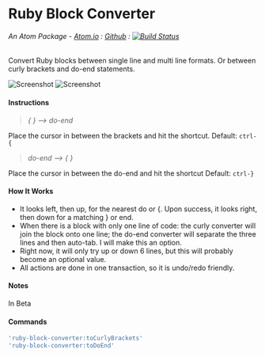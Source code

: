 # Ruby Block Converter
###### An Atom Package - [Atom.io](https://atom.io/packages/ruby-block-converter) : [Github](https://github.com/dsandstrom/atom-ruby-block-converter) : [![Build Status](https://travis-ci.org/dsandstrom/atom-ruby-block-converter.svg?branch=master)](https://travis-ci.org/dsandstrom/atom-ruby-block-converter)

Convert Ruby blocks between single line and multi line formats. Or between curly brackets and do-end statements.

![Screenshot](https://github.com/dsandstrom/atom-ruby-block-converter/raw/master/screen-1.gif) ![Screenshot](https://github.com/dsandstrom/atom-ruby-block-converter/raw/master/screen-2.gif)

#### Instructions
> *{ } --> do-end*

Place the cursor in between the brackets and hit the shortcut. Default: `ctrl-{`

> *do-end --> { }*

Place the cursor in between the do-end and hit the shortcut Default: `ctrl-}`

#### How It Works
* It looks left, then up, for the nearest do or {. Upon success, it looks right, then down for a matching } or end.
* When there is a block with only one line of code: the curly converter will join the block onto one line; the do-end converter will separate the three lines and then auto-tab.  I will make this an option.
* Right now, it will only try up or down 6 lines, but this will probably become an optional value.
* All actions are done in one transaction, so it is undo/redo friendly.

#### Notes
In Beta

#### Commands
```coffee
'ruby-block-converter:toCurlyBrackets'
'ruby-block-converter:toDoEnd'
```
